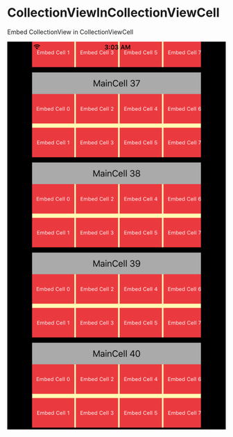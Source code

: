 # CollectionViewInCollectionViewCell

Embed CollectionView in CollectionViewCell

![alt tag](https://github.com/wannabewize/CollectionViewInCollectionViewCell/blob/master/Simulator%20Screen%20Shot.png)
